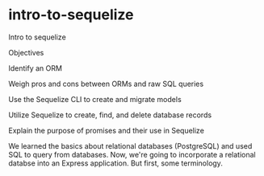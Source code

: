 # intro-to-sequelize
Intro to sequelize

Objectives 

Identify an ORM

Weigh pros and cons between ORMs and raw SQL queries

Use the Sequelize CLI to create and migrate models

Utilize Sequelize to create, find, and delete database records

Explain the purpose of promises and their use in Sequelize

We learned the basics about relational databases (PostgreSQL) and used SQL to query from databases. Now, we're going to incorporate a relational databse into an Express application. But first, some terminology.
